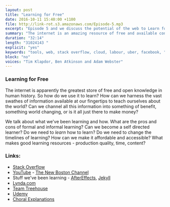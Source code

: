 ```yaml
---
layout: post
title: "Learning for Free"
date: 2016-10-11 15:40:00 +1100
file: http://link-rot.s3.amazonaws.com/Episode-5.mp3
excerpt: "Episode 5 and we discuss the potential of the web to Learn for free"
summary: "The internet is an amazing resource of free and available content - so how can we utilise that to learn?"
duration: "32:14" 
length: "31024143 "
explicit: "yes" 
keywords: "tools, web, stack overflow, cloud, labour, uber, facebook, "
block: "no" 
voices: "Tim Klapdor, Ben Atkinson and Adam Webster"
---
```


### Learning for Free

The internet is apparently the greatest store of free and open knowledge in human history. So how do we use it to learn? How can we harness the vast swathes of information available at our fingertips to teach ourselves about the world? Can we channel all this information into something of benefit, something world changing, or is it all just there to make money? 

We talk about what we've been learning and how. What are the pros and cons of formal and informal learning? Can we become a self directed learner? Do we need to *learn* how to learn? Do we need to change the timelines of learning? How can we make it affordable and accessible? What makes good learning resources - production quality, time, content?

### Links: 

- [Stack Overflow](http://stackoverflow.com/)
- [YouTube](https://www.youtube.com/) - [The New Boston Channel](https://www.youtube.com/user/thenewboston)
- Stuff we've been learning - [AfterEffects](http://www.adobe.com/products/aftereffects.html), [Jekyll](https://jekyllrb.com/)
- [Lynda.com](https://www.lynda.com/)
- [Team Treehouse](https://teamtreehouse.com/)
- [Udemy](https://www.udemy.com/)
- [Choral Explanations](https://hapgood.us/2016/05/13/choral-explanations/)